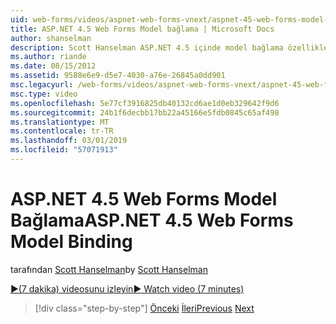 ```yaml
---
uid: web-forms/videos/aspnet-web-forms-vnext/aspnet-45-web-forms-model-binding
title: ASP.NET 4.5 Web Forms Model bağlama | Microsoft Docs
author: shanselman
description: Scott Hanselman ASP.NET 4.5 içinde model bağlama özellikleri gösterir.
ms.author: riande
ms.date: 08/15/2012
ms.assetid: 9588e6e9-d5e7-4030-a76e-26845a0dd901
msc.legacyurl: /web-forms/videos/aspnet-web-forms-vnext/aspnet-45-web-forms-model-binding
msc.type: video
ms.openlocfilehash: 5e77cf3916825db40132cd6ae1d0eb329642f9d6
ms.sourcegitcommit: 24b1f6decbb17bb22a45166e5fdb0845c65af498
ms.translationtype: MT
ms.contentlocale: tr-TR
ms.lasthandoff: 03/01/2019
ms.locfileid: "57071913"
---
```

<a name="aspnet-45-web-forms-model-binding"></a><span data-ttu-id="0517e-103">ASP.NET 4.5 Web Forms Model Bağlama</span><span class="sxs-lookup"><span data-stu-id="0517e-103">ASP.NET 4.5 Web Forms Model Binding</span></span>
====================
<span data-ttu-id="0517e-104">tarafından [Scott Hanselman](https://github.com/shanselman)</span><span class="sxs-lookup"><span data-stu-id="0517e-104">by [Scott Hanselman](https://github.com/shanselman)</span></span>

[<span data-ttu-id="0517e-105">&#9654;(7 dakika) videosunu izleyin</span><span class="sxs-lookup"><span data-stu-id="0517e-105">&#9654; Watch video (7 minutes)</span></span>](https://channel9.msdn.com/Blogs/ASP-NET-Site-Videos/aspnet-45-web-forms-model-binding)

> [!div class="step-by-step"]
> <span data-ttu-id="0517e-106">[Önceki](aspnet-vnext-videos-model-binding-part-3-updating.md)
> [İleri](aspnet-45-web-forms-strong-typed-data-controls.md)</span><span class="sxs-lookup"><span data-stu-id="0517e-106">[Previous](aspnet-vnext-videos-model-binding-part-3-updating.md)
[Next](aspnet-45-web-forms-strong-typed-data-controls.md)</span></span>
